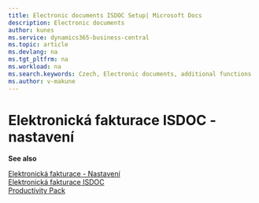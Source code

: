 ```yaml
---
title: Electronic documents ISDOC Setup| Microsoft Docs
description: Electronic documents
author: kunes
ms.service: dynamics365-business-central
ms.topic: article
ms.devlang: na
ms.tgt_pltfrm: na
ms.workload: na
ms.search.keywords: Czech, Electronic documents, additional functions
ms.author: v-makune
---
```

# Elektronická fakturace ISDOC - nastavení

**See also**

[Elektronická fakturace - Nastavení](elektronic-dokuments-setup.md)  
[Elektronická fakturace ISDOC](elektronic-dokuments-isdoc.md)  
[Productivity Pack](productivity-pack.md)
